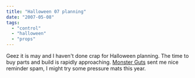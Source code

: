 ```yaml
---
title: "Halloween 07 planning"
date: "2007-05-08"
tags: 
  - "control"
  - "halloween"
  - "props"
---
```


Geez it is may and I haven't done crap for Halloween planning. The time to buy parts and build is rapidly approaching. [Monster Guts](http://monsterguts.com/index.php "Monster Guts") sent me nice reminder spam, I might try some pressure mats this year.
